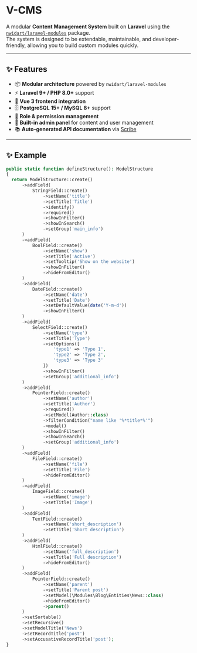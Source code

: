 # V-CMS

A modular **Content Management System** built on **Laravel** using the [`nwidart/laravel-modules`](https://github.com/nWidart/laravel-modules) package.  
The system is designed to be extendable, maintainable, and developer-friendly, allowing you to build custom modules quickly.

---

## ✨ Features

- 📦 **Modular architecture** powered by `nwidart/laravel-modules`
- ⚡ **Laravel 9+ / PHP 8.0+** support
- 🎨 **Vue 3 frontend integration**
- 🗄 **PostgreSQL 15+ / MySQL 8+** support
- 🔑 **Role & permission management**
- 📝 **Built-in admin panel** for content and user management
- 📚 **Auto-generated API documentation** via [Scribe](https://scribe.knuckles.wtf/laravel/)

---

## ✨ Example

````php
public static function defineStructure(): ModelStructure
{
  return ModelStructure::create()
      ->addField(
          StringField::create()
              ->setName('title')
              ->setTitle('Title')
              ->identify()
              ->required()
              ->showInFilter()
              ->showInSearch()
              ->setGroup('main_info')
      )
      ->addField(
          BoolField::create()
              ->setName('show')
              ->setTitle('Active')
              ->setTooltip('Show on the website')
              ->showInFilter()
              ->hideFromEditor()
      )
      ->addField(
          DateField::create()
              ->setName('date')
              ->setTitle('Date')
              ->setDefaultValue(date('Y-m-d'))
              ->showInFilter()
      )
      ->addField(
          SelectField::create()
              ->setName('type')
              ->setTitle('Type')
              ->setOptions([
                  'type1' => 'Type 1',
                  'type2' => 'Type 2',
                  'type3' => 'Type 3'
              ])
              ->showInFilter()
              ->setGroup('additional_info')
      )
      ->addField(
          PointerField::create()
              ->setName('author')
              ->setTitle('Author')
              ->required()
              ->setModel(Author::class)
              ->filterCondition("name like '%*title*%'")
              ->modal()
              ->showInFilter()
              ->showInSearch()
              ->setGroup('additional_info')
      )
      ->addField(
          FileField::create()
              ->setName('file')
              ->setTitle('File')
              ->hideFromEditor()
      )
      ->addField(
          ImageField::create()
              ->setName('image')
              ->setTitle('Image')
      )
      ->addField(
          TextField::create()
              ->setName('short_description')
              ->setTitle('Short description')
      )
      ->addField(
          HtmlField::create()
              ->setName('full_description')
              ->setTitle('Full description')
              ->hideFromEditor()
      )
      ->addField(
          PointerField::create()
              ->setName('parent')
              ->setTitle('Parent post')
              ->setModel(\Modules\Blog\Entities\News::class)
              ->hideFromEditor()
              ->parent()
      )
      ->setSortable()
      ->setRecursive()
      ->setModelTitle('News')
      ->setRecordTitle('post')
      ->setAccusativeRecordTitle('post');
}
````
